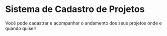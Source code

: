 # Sistema de Cadastro de Projetos

Você pode cadastrar e acompanhar o andamento dos seus projetos onde e quando quiser!
 

